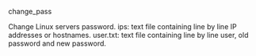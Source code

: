 change_pass

Change Linux servers password. ips: text file containing line by line IP addresses or hostnames. user.txt: text file containing line by line user, old password and new password.
